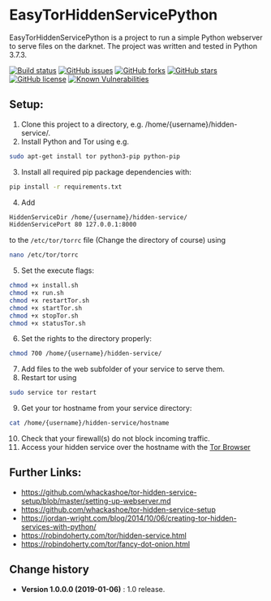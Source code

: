 EasyTorHiddenServicePython
====================================

EasyTorHiddenServicePython is a project to run a simple Python webserver to serve files on the darknet. The project was written and tested in Python 3.7.3.

[![Build status](https://ci.appveyor.com/api/projects/status/of7tpw39qss9qpb8?svg=true)](https://ci.appveyor.com/project/SeppPenner/easytorhiddenservicepython)
[![GitHub issues](https://img.shields.io/github/issues/SeppPenner/EasyTorHiddenServicePython.svg)](https://github.com/SeppPenner/EasyTorHiddenServicePython/issues)
[![GitHub forks](https://img.shields.io/github/forks/SeppPenner/EasyTorHiddenServicePython.svg)](https://github.com/SeppPenner/EasyTorHiddenServicePython/network)
[![GitHub stars](https://img.shields.io/github/stars/SeppPenner/EasyTorHiddenServicePython.svg)](https://github.com/SeppPenner/EasyTorHiddenServicePython/stargazers)
[![GitHub license](https://img.shields.io/badge/license-AGPL-blue.svg)](https://raw.githubusercontent.com/SeppPenner/EasyTorHiddenServicePython/master/License.txt)
[![Known Vulnerabilities](https://snyk.io/test/github/SeppPenner/EasyTorHiddenServicePython/badge.svg)](https://snyk.io/test/github/SeppPenner/EasyTorHiddenServicePython) 

## Setup:
1. Clone this project to a directory, e.g. /home/{username}/hidden-service/.
2. Install Python and Tor using e.g.

```bash
sudo apt-get install tor python3-pip python-pip
```

3. Install all required pip package dependencies with:

```bash
pip install -r requirements.txt
```

4. Add

```bash
HiddenServiceDir /home/{username}/hidden-service/
HiddenServicePort 80 127.0.0.1:8000
```
to the `/etc/tor/torrc` file (Change the directory of course) using

```bash
nano /etc/tor/torrc
```

5. Set the execute flags:

```bash
chmod +x install.sh
chmod +x run.sh
chmod +x restartTor.sh
chmod +x startTor.sh
chmod +x stopTor.sh
chmod +x statusTor.sh
```

6. Set the rights to the directory properly:

```bash
chmod 700 /home/{username}/hidden-service/
```

7. Add files to the web subfolder of your service to serve them.
8. Restart tor using

```bash
sudo service tor restart
```

9. Get your tor hostname from your service directory:

```bash
cat /home/{username}/hidden-service/hostname
```

10. Check that your firewall(s) do not block incoming traffic.
11. Access your hidden service over the hostname with the [Tor Browser](https://www.torproject.org/projects/torbrowser.html)

## Further Links:
* https://github.com/whackashoe/tor-hidden-service-setup/blob/master/setting-up-webserver.md
* https://github.com/whackashoe/tor-hidden-service-setup
* https://jordan-wright.com/blog/2014/10/06/creating-tor-hidden-services-with-python/
* https://robindoherty.com/tor/hidden-service.html
* https://robindoherty.com/tor/fancy-dot-onion.html

Change history
--------------

* **Version 1.0.0.0 (2019-01-06)** : 1.0 release.